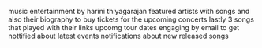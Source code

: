 music entertainment by harini thiyagarajan
featured artists with songs and also their biography
to buy tickets for the upcoming concerts
lastly 3 songs that played with their links
upcomg tour dates
engaging by email to get nottified about latest events
notifications about new released songs

